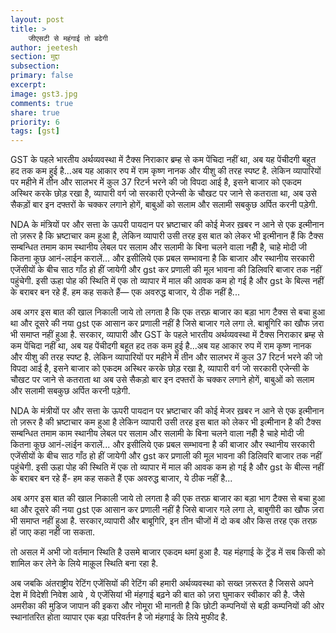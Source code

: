 ```yaml
---
layout: post
title: >
    जीएसटी से महंगाई तो बढेगी
author: jeetesh
section: मुद्दा
subsection:
primary: false
excerpt:
image: gst3.jpg
comments: true
share: true
priority: 6
tags: [gst]
---
```


GST के पहले भारतीय अर्थव्यवस्था में टैक्स निराकार ब्रम्ह से कम पेंचिदा नहीं था, अब यह पेंचीदगी  बहुत हद तक कम हुई है...अब यह आकार रुप में राम कृष्ण नानक और यीशु की तरह स्पष्ट है. लेकिन व्यापारियों पर महीने में तीन और सालभर में कुल 37 रिटर्न भरने की जो विपदा आई है, इसने बाजार को एकदम अस्थिर करके छोड़ रखा है, व्यापारी वर्ग जो सरकारी एजेन्सी  के चौखट पर जाने से कतराता था, अब उसे सैकड़ों बार इन दफ्तरों के चक्कर लगाने होगें, बाबुओं को सलाम और सलामी सबकुछ अर्पित करनी पड़ेगी.

NDA के मंत्रियों पर और सत्ता के ऊपरी पायदान पर भ्रष्टाचार की कोई मेजर ख़बर न आने से एक इत्मीनान तो ज़रूर है कि भ्रष्टाचार कम हुआ है, लेकिन व्यापारी उसी तरह इस बात को लेकर भी इत्मीनान हैं कि टैक्स सम्बन्धित तमाम काम स्थानीय लेबल पर सलाम और सलामी के बिना चलने वाला नहीँ है, चाहे मोदी जी कितना कूछ आनं-लाईन करालें... और इसीलिये एक प्रबल सम्भावना है कि बाजार और स्थानीय सरकारी एजेंसीयों के बीच साठ गाँठ हो हीं जायेगी और gst कर प्रणाली की मूल भावना की डिलिवरि बाजार तक नहीं पहुंचेगी. इसी ऊहा पोह की स्थिति में एक तो व्यापार में माल की आवक कम हो गई है और gst के बिल्स नहीं के बराबर बन रहे हैं. हम कह सकते हैं— एक अवरुद्ध बाजार, ये ठीक नहीं है...

अब अगर इस बात की खाल निकाली जाये तो लगता है कि एक तरफ़ बाजार का बड़ा भाग टैक्स से बचा हुआ था और दूसरे की नया gst एक आसान कर प्रणाली नहीं है जिसे बाजार गले लगा ले. बाबूगिरि का खौफ ज़रा भी समाप्त नहीं हुआ है. सरकार, व्यापारी और GST के पहले भारतीय अर्थव्यवस्था में टैक्स निराकार ब्रम्ह से कम पेंचिदा नहीं था, अब यह पेंचीदगी  बहूत हद तक कम हुई है...अब यह आकार रुप में राम कृष्ण नानक और यीशु की तरह स्पष्ट है. लेकिन व्यापारियों पर महीने में तीन और सालभर में कुल 37 रिटर्न भरने की जो विपदा आई है, इसने बाजार को एकदम अस्थिर करके छोड़ रखा है, व्यापारी वर्ग जो सरकारी एजेन्सी  के चौखट पर जाने से कतराता था अब उसे सैकड़ो बार इन दफ्तरों के चक्कर लगाने होगें, बाबुओं को सलाम और सलामी सबकुछ अर्पित करनी पड़ेगी.

NDA के मंत्रीयों पर और सत्ता के ऊपरी पायदान पर भ्रष्टाचार की कोई मेजर ख़बर न आने से एक इत्मीनान तो ज़रूर है की भ्रष्टाचार कम हुआ है लेकिन व्यापारी उसी तरह इस बात को लेकर भी इत्मीनान है की टैक्स सम्बन्धित तमाम काम स्थानीय लेबल पर सलाम और सलामी के बिना चलने वाला नहीँ है चाहे मोदी जी कितना कूछ आनं-लiईन करालें... और इसीलिये एक प्रबल सम्भावना है की बाजार और स्थानीय सरकारी एजेंसीयों के बीच साठ गाँठ हो हीं जायेगी और gst कर प्रणाली की मूल भावना की डिलिवरि बाजार तक नहीं पहुंचेगी. इसी ऊहा पोह की स्थिति में एक तो व्यापार में  माल की आवक कम हो गई है और gst के बील्स नहीं के बराबर बन रहे हैं- हम कह सकते हैं एक अवरुद्ध बाजार, ये ठीक नहीं है...

अब अगर इस बात की खाल निकाली जाये तो लगता है की एक तरफ़ बाजार का बड़ा भाग टैक्स से बचा हुआ था और दूसरे की नया gst एक आसान कर प्रणाली नहीं है जिसे बाजार गले लगा ले, बाबुगीरी का खौफ ज़रा भी समाप्त नहीं हुआ है. सरकार,व्यापारी और बाबूगिरि, इन तीन चीजों में दो कब और किस तरह एक तरफ़ हों जाए कहा नहीं जा सकता.

तो असल में अभी जो वर्तमान  स्थिति है उसमे बाजार एकदम थमां हुआ है. यह मंहगाई के ट्रेंड में सब किसी को शामिल कर लेने के लिये माक़ूल स्थिति बना रहा है.

अब जबकि अंतराष्ट्रीय रेटिंग एजेंसियों की रेटिंग की हमारी अर्थव्यवस्था को सख्त ज़रूरत है जिससे अपने देश में विदेशी निवेश आये , ये एजेंसियां भी मंहगाई बढ़ने की बात को ज़रा घुमाकर स्वीकार की है. जैसे अमरीका की मुडिज जापान की इकरा और नोमूरा भी मानती है कि छोटी कम्पनियों से बड़ी कम्पनियों की ओर स्थानांतरित होता व्यापार एक बड़ा परिवर्तन है जो मंहगाई के लिये मुफीद है.